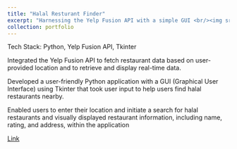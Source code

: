 ```yaml
---
title: "Halal Resturant Finder"
excerpt: "Harnessing the Yelp Fusion API with a simple GUI <br/><img src='/images/proj2.png'>"
collection: portfolio
---
```


Tech Stack:  Python, Yelp Fusion API, Tkinter

Integrated the Yelp Fusion API to fetch restaurant data based on user-provided location and to retrieve and display real-time data.

Developed a user-friendly Python application with a GUI (Graphical User Interface) using Tkinter that took user input to help
users find halal restaurants nearby.

Enabled users to enter their location and initiate a search for halal restaurants and visually displayed restaurant information,
including name, rating, and address, within the application

[Link](https://github.com/aseef2289/halal-restaurant-finder)